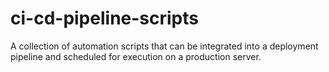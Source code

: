 # ci-cd-pipeline-scripts
A collection of automation scripts that can be integrated into a deployment pipeline and scheduled for execution on a production server.

